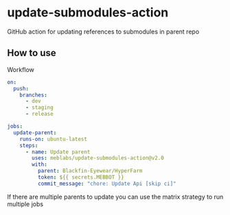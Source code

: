 # update-submodules-action

GitHub action for updating references to submodules in parent repo

## How to use

Workflow
```yml
on:
  push:
    branches:    
      - dev
      - staging
      - release

jobs:
  update-parent:
    runs-on: ubuntu-latest
    steps:
      - name: Update parent
        uses: meblabs/update-submodules-action@v2.0
        with:
          parent: Blackfin-Eyewear/HyperFarm
          token: ${{ secrets.MEBBOT }}
		  commit_message: "chore: Update Api [skip ci]"
```

If there are multiple parents to update you can use the matrix strategy to run multiple jobs